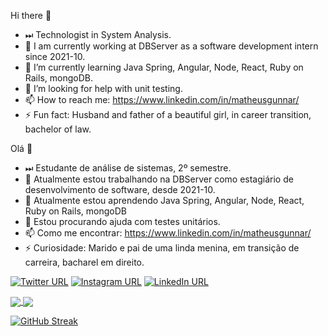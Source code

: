 

Hi there 👋 
- ⏭ Technologist in System Analysis.
- 🔭 I am currently working at DBServer as a software development intern since 2021-10.
- 🌱 I’m currently learning Java Spring, Angular, Node, React, Ruby on Rails, mongoDB.
- 🤔 I’m looking for help with unit testing.
- 📫 How to reach me: https://www.linkedin.com/in/matheusgunnar/
- ⚡ Fun fact: Husband and father of a beautiful girl, in career transition, bachelor of law.
    
Olá 👋  
- ⏭ Estudante de análise de sistemas, 2º semestre.
- 🔭 Atualmente estou trabalhando na DBServer como estagiário de desenvolvimento de software, desde 2021-10.
- 🌱 Atualmente estou aprendendo Java Spring, Angular, Node, React, Ruby on Rails, mongoDB
- 🤔 Estou procurando ajuda com testes unitários.
- 📫 Como me encontrar: https://www.linkedin.com/in/matheusgunnar/
- ⚡ Curiosidade: Marido e pai de uma linda menina, em transição de carreira, bacharel em direito.

[![Twitter URL](https://img.shields.io/static/v1?color=red&label=Twitter%20&logo=twitter&logoColor=white&style=for-the-badge&message=Follow)](https://twitter.com/matheusgunnar)
[![Instagram URL](https://img.shields.io/static/v1?color=red&label=Instagram&logo=Instagram&logoColor=white&style=for-the-badge&message=follow)](https://www.instagram.com/matheusgunnar/)
[![LinkedIn URL](https://img.shields.io/static/v1?color=red&label=linkedin&logo=linkedin&logoColor=white&style=for-the-badge&message=Connect)](https://www.linkedin.com/in/matheusgunnar/)


<a href="https://github.com/mgunnar/">
  <img align="center" src="https://github-readme-stats.vercel.app/api/top-langs/?username=mgunnar&layout=compact&theme=radical&hide_border=true" />
</a>

<a href="https://github.com/mgunnar/">
  <img align="center" src="https://github-readme-stats.vercel.app/api?username=mgunnar&count_private=true&show_icons=true&theme=radical&hide_border=true" />
</a> 


[![GitHub Streak](http://github-readme-streak-stats.herokuapp.com?user=mgunnar&theme=highcontrast&hide_border=true&date_format=M%20j%5B%2C%20Y%5D&ring=DD3208&stroke=DD2727&sideNums=67DD49)](https://git.io/streak-stats)

